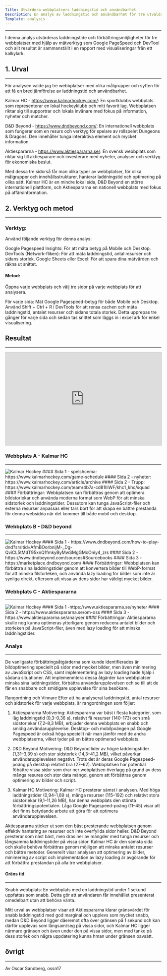 ```yaml
---
Title: Utvärdera webbplatsers laddningstid och användbarhet 
Description: En analys av laddningstid och användbarhet för tre utvalda webbplatser.
Template: analysis
---
```


<hr>

I denna analys utvärderas laddningstide och förbättringsmöjligheter för tre webbplatser med hjälp av mätverktyg som Google PageSpeed och DevTool och allt resultat är sammanställt i en rapport med visualiseringar från ett kalkylark.

## 1. Urval
<hr>
För analysen valde jag tre webbplatser med olika målgrupper och syften för att få en bred jämförelse av laddningstid och användbarhet.

Kalmar HC - https://www.kalmarhockey.com/: En sportklubbs webbplats som representerar en lokal hockeyklubb och mitt favorit lag. Webbplatsen riktar sig till supportrar och lokala invånare med fokus på information, nyheter och matcher.

D&D Beyond - https://www.dndbeyond.com/:
En internationell webbplats som fungerar som en resurs och verktyg för spelare av rollspelet Dungeons & Dragons. Den innehåller tunga interaktiva element och mycket information.

Aktiespararna - https://www.aktiespararna.se/:
En svensk webbplats som riktar sig till aktiesparare och investerare med nyheter, analyser och verktyg för ekonomiska beslut.

Med dessa tre sidorså får man olika typer av webbplatser, för olika målgrupper och innehållsstrukturer, hanterar laddningstid och optimering på olika sätt. Kalmar HC är en mindre lokal sida, D&D Beyond en större internationell plattform, och Aktiespararna en nationell webbplats med fokus på affärsinformation.

## 2. Verktyg och metod
<hr>

### Verktyg:

Använd följande verktyg för denna analys:

Google Pagespeed Insights: För att mäta betyg på Mobile och Desktop.
DevTools (Network-fliken): För att mäta laddningstid, antal resurser och sidans storlek.
Google Sheets eller Excel: För att spara dina mätvärden och räkna ut snittet.

#### Metod:
Öppna varje webbplats och välj tre sidor på varje webbplats för att analysera.

För varje sida:
Mät Google Pagespeed-betyg för både Mobile och Desktop.
Använd Shift + Ctrl + R i DevTools för att rensa cachen och mäta laddningstid, antalet resurser och sidans totala storlek. 
Detta upprepas tre gånger för varje sida och sedan tas snittet som läggs in i excel ark för enkel visualisering.

## Resultat
<hr>
<div class="spreadsheet-container">
    <iframe 
        title="sites performance"
        src="https://docs.google.com/spreadsheets/d/e/2PACX-1vTTxDyH7DFd4cKGoM_YZ7-Sao5rZ-J8itBWQM46JWRquAbHW3wXQzovP4PhTWbjRR5PkLx5B2Rmr3Cs/pubhtml?widget=true&amp;headers=false" 
        width="100%" 
        height="300" 
        style="border: 1px solid #ccc; margin: auto; display: block;">
    </iframe>
</div>

### Webbplats A - Kalmar HC
<hr>
<img src="../assets/img/load2_hc.png" alt="Kalmar Hockey" class="analysis-image">
#### Sida 1 - spelshcema: https://www.kalmarhockey.com/game-schedule
#### Sida 2 - nyheter: https://www.kalmarhockey.com/article/archive
#### Sida 2 - Trupp: https://www.kalmarhockey.com/team/4b7a-cd81IIiWF/khc1_khc/squad
#### Förbättringar:
Webbplatsen kan förbättras genom att optimera bildstorlekar och använda moderna format som WebP för att minska sidstorlek och laddningstider. Dessutom kan tunga JavaScript-filer och externa resurser anpassas eller tars bort för att skapa en bättre prestanda för denna websidda när det kommer till både mobil och desktop.

### Webbplats B - D&D beyond
<hr>
<img src="../assets/img/D&D.png" alt="Kalmar Hockey" class="analysis-image">
#### Sida 1 - https://www.dndbeyond.com/how-to-play-dnd?srsltid=AfmBOorbnijM-_Dg-QviCL5tMdT95xnQ1fmkyByMwSMgGMcOniy4_zrs
#### Sida 2 - https://www.dndbeyond.com/sources#Sourcebooks
#### Sida 3 - https://marketplace.dndbeyond.com/
#### Förbättringar: 
Webbplatsen kan förbättra sina laddningstider genom att konvertera bilder till WebP-format för att minska filstorleken, och använda lazy loading för bilder som inte är synliga direkt, eftersom att vissa av dens sidor har väldigt mycket bilder.

### Webbplats C - Aktiespararna
<hr>
<img src="../assets/img/aktie.png" alt="Kalmar Hockey" class="analysis-image">
#### Sida 1 -https://www.aktiespararna.se/nyheter
#### Sida 2 - https://www.aktiespararna.se/om-oss
#### Sida 3 - https://www.aktiespararna.se/analyser
#### Förbättringar: 
Aktiespararna skulle nog kunna optimeras ytterligare genom reducera antalet bilder och storleken på JavaScript-filer, även med lazy loading för att minska laddningstider.

### Analys
<hr>
De vanligaste förbättringsåtgärderna som kunde identifierades är bildoptimering speciellt på sidor med mycket bilder, men även minimering av JavaScript och CSS, samt implementering av lazy loading hade hjälp i sådana situationer. Att implemenmtera dessa åtgärder kan webbplatser minska sina laddningstider, förbättra användarupplevelsen och se till att de får en snabbare och smidigare upplevelse för sina besökare.

Rangordning och Vinnare
Efter att ha analyserat laddningstid, antal resurser och sidstorlek för varje webbplats, är rangordningen som följer:

1. Aktiespararna
Motivering: Aktiespararna var bäst i flesta kategorier. som låg laddningstid (0,3–0,36 s), relativt få resurser (140–173) och små sidstorlekar (7,2–8,3 MB), erbjuder denna webbplats en snabb och smidig användarupplevelse. Desktop- och mobilpoängen på Google Pagespeed är också höga speciellt när man jämför med de andra webbplatserna, vilket tyder på en bättre optimerad webbplats.

2.  D&D Beyond
Motivering: D&D Beyond lider av högre laddningstider (1,31–3,39 s) och stor sidstorlek (14,3–41,2 MB), vilket påverkar användarupplevelsen negativt. Trots det är deras Google Pagespeed-poäng på desktop relativt bra (27–62). Webbplatsen har potential föbättre vissa sidor som drar ner webplattsen överlagg på grund av dess många resures och stor data mängd, genom att förbättras genom optimering av bilder och script.

3. Kalmar HC
Motivering: Kalmar HC presterar sämst i analysen. Med höga laddningstider (0,94–1,89 s), många resurser (115–192) och relativt stora sidstorlekar (9,1–11,26 MB), har denna webbplats den största förbättringspotentialen. Låga Google Pagespeed-poäng (11–45) visar att det finns betydande arbete att göra för att optimera användarupplevelsen.

Aktiespararna sticker ut som den bäst presterande webbplatsen genom effektiv hantering av resurser och inte överfyllda sidor heller. D&D Beyond presterar som näst bäst, men dras ner av mängder med tunga resurser och långsamma laddningstider på vissa sidor. Kalmar HC är den sämsta sida och skulle behöva förbättras genom möjligen att minska antalet resurser och bättre metoder. Generellt visar analysen att optimering av bilder, minimering av script och implementation av lazy loading är avgörande för att förbättra prestandan på alla tre webbplatser.
#### Gräns tid
<hr>
Snabb webbplats:
En webbplats med en laddningstid under 1 sekund uppfattas som snabb. Detta gör att användaren får innehållet presenterat omedelbart utan att behöva vänta.

Mitt urval av webbplatser visar att Aktiespararna klarar gränsvärdet för snabb laddningstid med god marginal och upplevs som mycket snabb, medan D&D Beyond ligger däeremot ofta över gränsen på 1 sekund och kan därför upplevas som långsam/seg på vissa sidor, och Kalmar HC ligger närmare gränsen och även under den på vissa sidor, men med tanke på dess storlek och några uppdatering kunna hman under gränsen oavsätt.

## övrigt
<hr>
Av Oscar Sandberg, ossn17
